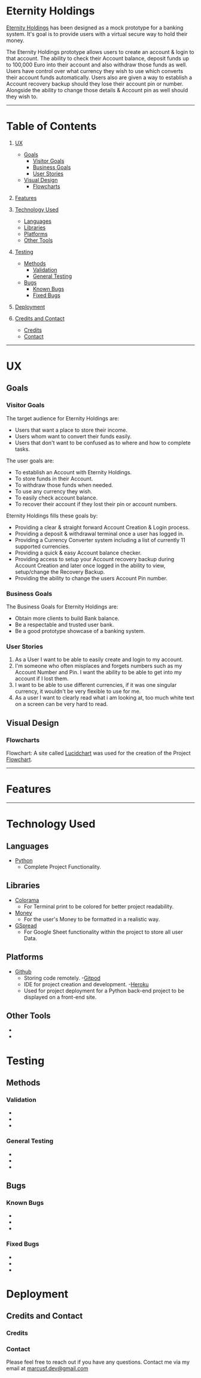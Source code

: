 # Eternity Holdings

[Eternity Holdings](https://eternity-holdings-89f8c99223c1.herokuapp.com) has been designed as a mock prototype for a banking system. It's goal is to provide users with a virtual secure way to hold their money.

The Eternity Holdings prototype allows users to create an account & login to that account. The ability to check their Account balance, deposit funds up to 100,000 Euro into their account and also withdraw those funds as well. 
Users have control over what currency they wish to use which converts their account funds automatically. Users also are given a way to establish a Account recovery backup should they lose their account pin or number. Alongside the ability to change those details & Account pin as well should they wish to.

---

# Table of Contents

1. [UX](#ux)
   - [Goals](#goals)
     - [Visitor Goals](#visitor-goals)
     - [Business Goals](#business-goals)
     - [User Stories](#user-stories)
   - [Visual Design](#visual-design)
     - [Flowcharts](#flowcharts)

2. [Features](#features)


3. [Technology Used](#technology-used)
   - [Languages](#languages)
   - [Libraries](#libraries)
   - [Platforms](#platforms)
   - [Other Tools](#other-tools)

4. [Testing](#testing)
   - [Methods](#methods)
     - [Validation](#validation)
     - [General Testing](#general-testing)
   - [Bugs](#bugs)
     - [Known Bugs](#known-bugs)
     - [Fixed Bugs](#fixed-bugs)

5. [Deployment](#deployment)


6. [Credits and Contact](#credits-and-contact)
   - [Credits](#credits)
   - [Contact](#contact)

---

# UX

## Goals

### Visitor Goals

The target audience for Eternity Holdings are:

- Users that want a place to store their income.
- Users whom want to convert their funds easily.
- Users that don't want to be confused as to where and how to complete tasks.

The user goals are:

- To establish an Account with Eternity Holdings.
- To store funds in their Account.
- To withdraw those funds when needed.
- To use any currency they wish.
- To easily check account balance.
- To recover their account if they lost their pin or account numbers.

Eternity Holdings fills these goals by:

- Providing a clear & straight forward Account Creation & Login process. 
- Providing a deposit & withdrawal terminal once a user has logged in.
- Providing a Currency Converter system including a list of currently 11 supported currencies.
- Providing a quick & easy Account balance checker.
- Providing access to setup your Account recovery backup during Account Creation and later once logged in the ability to view, setup/change the Recovery Backup.
- Providing the ability to change the users Account Pin number.

### Business Goals

The Business Goals for Eternity Holdings are:

- Obtain more clients to build Bank balance.
- Be a respectable and trusted user bank.
- Be a good prototype showcase of a banking system.

### User Stories

1. As a User I want to be able to easily create and login to my account.
2. I'm someone who often misplaces and forgets numbers such as my Account Number and Pin. I want the ability to be able to get into my account if I lost them.
3. I want to be able to use different currencies, if it was one singular currency, it wouldn't be very flexible to use for me.
4. As a user I want to clearly read what i am looking at, too much white text on a screen can be very hard to read.

## Visual Design

### Flowcharts

Flowchart: A site called [Lucidchart](https://www.lucidchart.com) was used for the creation of the Project [Flowchart](https://lucid.app/lucidchart/2b48ac3d-3655-40a7-b44b-4afc8a233830/edit?viewport_loc=-1124%2C-212%2C9052%2C4612%2C0_0&invitationId=inv_d450b472-ad4d-46f3-9de1-6875b6845fb1).

---
# Features

---
# Technology Used

## Languages

- [Python](https://github.com/MarcusFDev/eternity-holdings-project3/blob/main/run.py)
    - Complete Project Functionality.

## Libraries

- [Colorama](https://pypi.org/project/colorama/)
    - For Terminal print to be colored for better project readability.
- [Money](https://pypi.org/project/money/)
    - For the user's Money to be formatted in a realistic way. 
- [GSpread](https://pypi.org/project/gspread/)
    - For Google Sheet functionality within the project to store all user Data.

## Platforms

- [Github](https://github.com/MarcusFDev/eternity-holdings-project3)
    - Storing code remotely.
-[Gitpod](https://www.gitpod.io)
    - IDE for project creation and development.
-[Heroku](https://eternity-holdings-89f8c99223c1.herokuapp.com)
    - Used for project deployment for a Python back-end project to be displayed on a front-end site.

## Other Tools

- 
- 

# Testing

## Methods

### Validation

- 
- 
- 

### General Testing

- 
- 
- 

## Bugs

### Known Bugs

- 
- 
- 

### Fixed Bugs

- 
- 
- 

# Deployment

## Credits and Contact

### Credits

### Contact

Please feel free to reach out if you have any questions. Contact me via my email at marcusf.dev@gmail.com